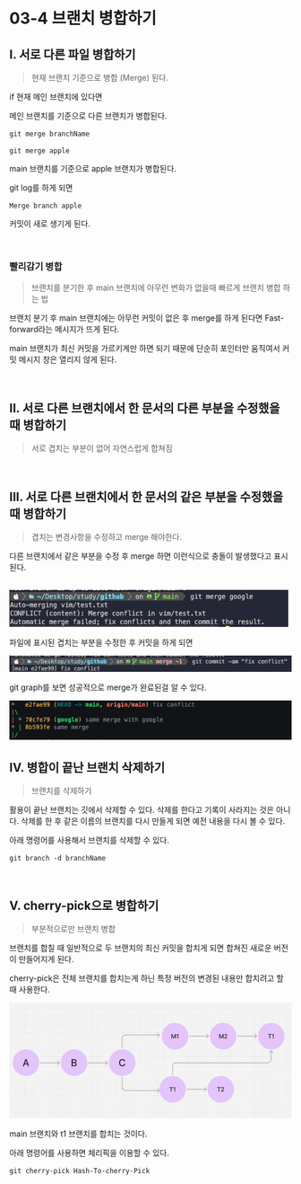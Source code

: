# 03-4 브랜치 병합하기

## I. 서로 다른 파일 병합하기

> 현재 브랜치 기준으로 병합 (Merge) 된다.

if 현재 메인 브랜치에 있다면

메인 브랜치를 기준으로 다른 브랜치가 병합된다.
```
git merge branchName
```

```
git merge apple
```
main 브랜치를 기준으로 apple 브랜치가 병합된다.

git log를 하게 되면

```
Merge branch apple
```
커밋이 새로 생기게 된다.

<br>

### 빨리감기 병합
> 브랜치를 분기한 후 main 브랜치에 아무런 변화가 없을때 빠르게 브랜치 병합 하는 법

브랜치 분기 후 main 브랜치에는 아무런 커밋이 없은 후 merge를 하게 된다면
Fast-forward라는 메시지가 뜨게 된다.

main 브랜치가 최신 커밋을 가르키게만 하면 되기 때문에 단순히 포인터만 움직여서 커밋 메시지 창은 열리지 않게 된다. 

<br>

## II. 서로 다른 브랜치에서 한 문서의 다른 부분을 수정했을 때 병합하기
> 서로 겹치는 부분이 없어 자연스럽게 합쳐짐

<br>

## III. 서로 다른 브랜치에서 한 문서의 같은 부분을 수정했을 때 병합하기
>  겹치는 변경사항을 수정하고 merge 해야한다.

다른 브랜치에서 같은 부분을 수정 후 merge 하면 이런식으로 충돌이 발생했다고 표시된다.

<br>

<img src = "../img/merge conflict.png">


<br>

파일에 표시된 겹치는 부분을 수정한 후 커밋을 하게 되면

<img src = "../img/git fix conflict.png">

<br>

git graph를 보면 성공적으로 merge가 완료된걸 알 수 있다.

<img src = "../img/merge graph.png">

<br>

## IV. 병합이 끝난 브랜치 삭제하기

> 브랜치를 삭제하기

활용이 끝난 브랜치는 깃에서 삭제할 수 있다. 삭제를 한다고 기록이 사라지는 것은 아니다. 삭제를 한 후 같은 이름의 브랜치를 다시 만들게 되면 예전 내용을 다시 볼 수 있다.

아래 명령어를 사용해서 브랜치를 삭제할 수 있다.
```
git branch -d branchName
```

<br>

## V. cherry-pick으로 병합하기
> 부분적으로만 브랜치 병합

브랜치를 합칠 때 일반적으로 두 브랜치의 최신 커밋을 합치게 되면 합쳐진 새로운 버전이 만들어지게 된다.

cherry-pick은 전체 브랜치를 합치는게 하닌 특정 버전의 변경된 내용만 합치려고 할 때 사용한다.

<img src = "../img/cherryPick.png">

main 브랜치와 t1 브랜치를 합치는 것이다.

아래 명령어를 사용하면 체리픽을 이용할 수 있다.
```
git cherry-pick Hash-To-cherry-Pick
```





